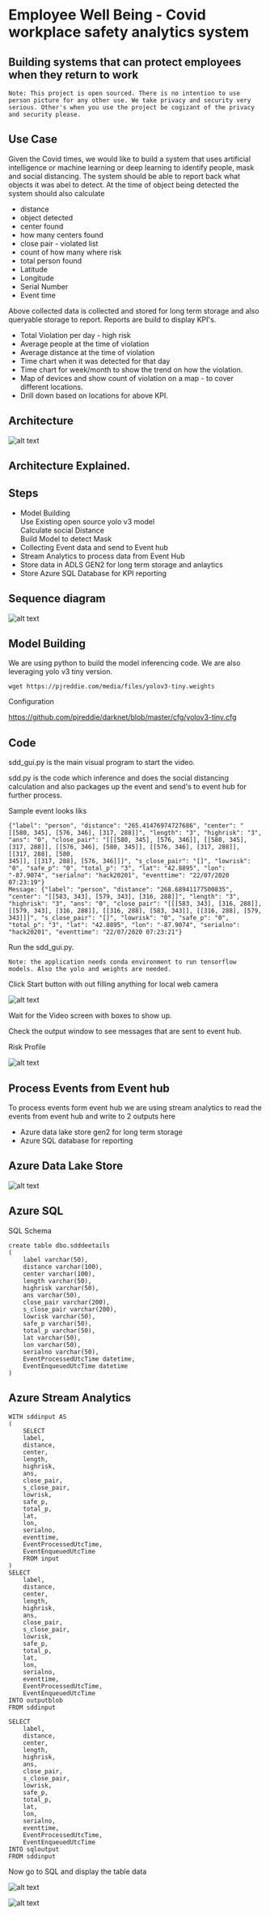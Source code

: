# Employee Well Being - Covid workplace safety analytics system

## Building systems that can protect employees when they return to work

```
Note: This project is open sourced. There is no intention to use person picture for any other use. We take privacy and security very serious. Other's when you use the project be cogizant of the privacy and security please.
```

## Use Case

Given the Covid times, we would like to build a system that uses artificial intelligence or machine learning or deep learning to identify people, mask and social distancing. The system should be able to report back what objects it was abel to detect. At the time of object being detected the system should also calculate 

- distance
- object detected
- center found
- how many centers found
- close pair - violated list
- count of how many where risk
- total person found
- Latitude
- Longitude
- Serial Number
- Event time

Above collected data is collected and stored for long term storage and also queryable storage to report. Reports are build to display KPI's.

- Total Violation per day - high risk
- Average people at the time of violation
- Average distance at the time of violation
- Time chart when it was detected for that day
- Time chart for week/month to show the trend on how the violation.
- Map of devices and show count of violation on a map - to cover different locations.
- Drill down based on locations for above KPI.

## Architecture

![alt text](https://github.com/balakreshnan/sdd/blob/master/images/hack2020.jpg "Architecture")

## Architecture Explained.

## Steps

- Model Building <br/>
    Use Existing open source yolo v3 model <br/>
    Calculate social Distance <br/>
    Build Model to detect Mask <br/>
- Collecting Event data and send to Event hub
- Stream Analytics to process data from Event Hub
- Store data in ADLS GEN2 for long term storage and anlaytics
- Store Azure SQL Database for KPI reporting

## Sequence diagram

![alt text](https://github.com/balakreshnan/sdd/blob/master/images/flow1.jpg "Flow")

## Model Building

We are using python to build the model inferencing code. We are also leveraging yolo v3 tiny version.

```
wget https://pjreddie.com/media/files/yolov3-tiny.weights
```

Configuration

https://github.com/pjreddie/darknet/blob/master/cfg/yolov3-tiny.cfg

## Code

sdd_gui.py is the main visual program to start the video.

sdd.py is the code which inference and does the social distancing calculation and also packages up the event and send's to event hub for further process.

Sample event looks liks

```
{"label": "person", "distance": "265.41476974727686", "center": "[[580, 345], [576, 346], [317, 288]]", "length": "3", "highrisk": "3", "ans": "0", "close_pair": "[[[580, 345], [576, 346]], [[580, 345], [317, 288]], [[576, 346], [580, 345]], [[576, 346], [317, 288]], [[317, 288], [580, 
345]], [[317, 288], [576, 346]]]", "s_close_pair": "[]", "lowrisk": "0", "safe_p": "0", "total_p": "3", "lat": "42.8895", "lon": "-87.9074", "serialno": "hack20201", "eventtime": "22/07/2020 07:23:19"}
Message: {"label": "person", "distance": "268.68941177500835", "center": "[[583, 343], [579, 343], [316, 288]]", "length": "3", "highrisk": "3", "ans": "0", "close_pair": "[[[583, 343], [316, 288]], [[579, 343], [316, 288]], [[316, 288], [583, 343]], [[316, 288], [579, 343]]]", "s_close_pair": "[]", "lowrisk": "0", "safe_p": "0", "total_p": "3", "lat": "42.8895", "lon": "-87.9074", "serialno": "hack20201", "eventtime": "22/07/2020 07:23:21"}
```

Run the sdd_gui.py. 

```
Note: the application needs conda environment to run tensorflow models. Also the yolo and weights are needed.
```

Click Start button with out filling anything for local web camera

![alt text](https://github.com/balakreshnan/sdd/blob/master/images/start1.jpg "Risk")

Wait for the Video screen with boxes to show up.

Check the output window to see messages that are sent to event hub.

Risk Profile

![alt text](https://github.com/balakreshnan/sdd/blob/master/images/risk1.jpg "Risk")

## Process Events from Event hub

To process events form event hub we are using stream analytics to read the events from event hub and write to 2 outputs here

- Azure data lake store gen2 for long term storage
- Azure SQL database for reporting

## Azure Data Lake Store 

![alt text](https://github.com/balakreshnan/sdd/blob/master/images/adlsgen21.jpg "ADLS gen 2")

## Azure SQL 

SQL Schema

```
create table dbo.sdddeetails
(
    label varchar(50),
    distance varchar(100),
    center varchar(100),
    length varchar(50),
    highrisk varchar(50),
    ans varchar(50),
    close_pair varchar(200),
    s_close_pair varchar(200),
    lowrisk varchar(50),
    safe_p varchar(50),
    total_p varchar(50),
    lat varchar(50),
    lon varchar(50),
    serialno varchar(50),
    EventProcessedUtcTime datetime,
    EventEnqueuedUtcTime datetime
)
```

## Azure Stream Analytics

```
WITH sddinput AS
(
    SELECT
    label,
    distance,
    center,
    length,
    highrisk,
    ans,
    close_pair,
    s_close_pair,
    lowrisk,
    safe_p,
    total_p,
    lat,
    lon,
    serialno,
    eventtime,
    EventProcessedUtcTime,
    EventEnqueuedUtcTime
    FROM input
)
SELECT
    label,
    distance,
    center,
    length,
    highrisk,
    ans,
    close_pair,
    s_close_pair,
    lowrisk,
    safe_p,
    total_p,
    lat,
    lon,
    serialno,
    eventtime,
    EventProcessedUtcTime,
    EventEnqueuedUtcTime
INTO outputblob
FROM sddinput

SELECT
    label,
    distance,
    center,
    length,
    highrisk,
    ans,
    close_pair,
    s_close_pair,
    lowrisk,
    safe_p,
    total_p,
    lat,
    lon,
    serialno,
    eventtime,
    EventProcessedUtcTime,
    EventEnqueuedUtcTime
INTO sqloutput
FROM sddinput
```

Now go to SQL and display the table data

![alt text](https://github.com/balakreshnan/sdd/blob/master/images/sql1.jpg "SQL")

![alt text](https://github.com/balakreshnan/sdd/blob/master/images/sql2.jpg "SQL")